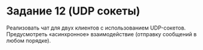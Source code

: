 # Задание 12 (UDP сокеты)
Реализовать чат для двух клиентов с использованием UDP-сокетов. Предусмотреть «асинхронное» взаимодействие (отправку сообщений в любом порядке).